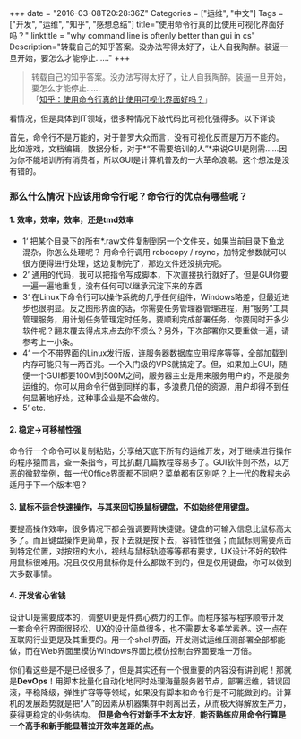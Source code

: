 +++
date = "2016-03-08T20:28:36Z"
Categories = ["运维", "中文"]
Tags = ["开发", "运维", "知乎", "感想总结"]
title="使用命令行真的比使用可视化界面好吗？"
linktitle = "why command line is oftenly better than gui in cs"
Description="转载自己的知乎答案。没办法写得太好了，让人自我陶醉。装逼一旦开始，要怎么才能停止……"
+++

> 转载自己的知乎答案。没办法写得太好了，让人自我陶醉。装逼一旦开始，要怎么才能停止……<br>
「<a href="https://www.zhihu.com/question/40868797/answer/88604865?group_id=690384002342752256" target="_blank">知乎：使用命令行真的比使用可视化界面好吗？</a>」


看情况，但是具体到IT领域，很多种情况下敲代码比可视化强得多。以下详谈

首先，命令行不是万能的，对于普罗大众而言，没有可视化反而是万万不能的。
比如游戏，文档编辑，数据分析，对于*“不需要培训的人”*来说GUI是刚需……因为你不能培训所有消费者，所以GUI是计算机普及的一大革命浪潮。这个想法是没有错的。

### 那么什么情况下应该用命令行呢？命令行的优点有哪些呢？
#### 1. 效率，效率，效率，还是tmd效率

- 1‘ 把某个目录下的所有*.raw文件复制到另一个文件夹，如果当前目录下鱼龙混杂，你怎么处理呢？
用命令行调用 robocopy / rsync，加特定参数就可以很方便得进行处理，这边复制完了，那边文件还没挑完呢。
- 2’ 通用的代码，我可以把指令写成脚本，下次直接执行就好了。但是GUI你要一遍一遍地重复，没有任何可以继承沉淀下来的东西
- 3‘ 在Linux下命令行可以操作系统的几乎任何组件，Windows略差，但最近进步也很明显。反之图形界面的话，你需要任务管理器管理进程，用“服务”工具管理服务，用计划任务管理定时任务。要顺利完成部署任务，你要同时开多少软件呢？翻来覆去得点来点去你不烦么？另外，下次部署你又要重做一遍，请参考上一小条。
- 4‘ 一个不带界面的Linux发行版，连服务器数据库应用程序等等，全部加载到内存可能只有一两百兆。一个入门级的VPS就搞定了。但，如果加上GUI，随便一个GUI都要100M到500M之间，服务器主业是用来服务用户的，不是服务运维的。你可以用命令行做到同样的事，多浪费几倍的资源，用户却得不到任何显著地好处，这种事企业是不会做的。
- 5’ etc.

#### 2. 稳定->可移植性强
命令行一个命令可以复制粘贴，分享给天底下所有的运维开发，对于继续进行操作的程序猿而言，查一条指令，可比扒翻几篇教程容易多了。GUI软件则不然，以万恶的微软举例，每一代Office界面都不同吧？菜单都有区别吧？上一代的教程未必适用于下一个版本吧？

#### 3. 鼠标不适合快速操作，与其来回切换鼠标键盘，不如始终使用键盘。
要提高操作效率，很多情况下都会强调要背快捷键。键盘的可输入信息比鼠标高太多了。而且键盘操作更简单，按下去就是按下去，容错性很强；而鼠标则需要点击到特定位置，对按钮的大小，视线与鼠标轨迹等等都有要求，UX设计不好的软件用鼠标很难用。况且仅仅用鼠标你是什么都做不到的，但是仅用键盘，你可以做到大多数事情。

#### 4. 开发省心省钱
设计UI是需要成本的，调整UI更是件费心费力的工作。而程序猿写程序顺带开发一套命令行界面很轻松，UX的设计简单很多，也不需要太多美学素养。这一点在互联网行业更是及其重要的。用一个shell界面，开发测试运维压测部署全部都能做，而在Web界面里模仿Windows界面比模仿控制台界面要难一万倍。

你们看这些是不是已经很多了，但是其实还有一个很重要的内容没有讲到呢！那就是**DevOps**！用脚本批量化自动化地同时处理海量服务器节点，部署运维，错误回滚，平稳降级，弹性扩容等等领域，如果没有脚本和命令行是不可能做到的。计算机的发展趋势就是把“人”的因素从机器集群中剥离出去，从而极大得解放生产力，获得更稳定的业务结构。
**但是命令行对新手不太友好，能否熟练应用命令行算是一个高手和新手能显著拉开效率差距的点。**